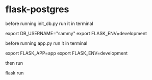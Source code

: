 # flask-postgres


before running init_db.py
run it in terminal

export DB_USERNAME="sammy"
export FLASK_ENV=development


before running app.py
run it in terminal

export FLASK_APP=app
export FLASK_ENV=development


then run 

flask run  
